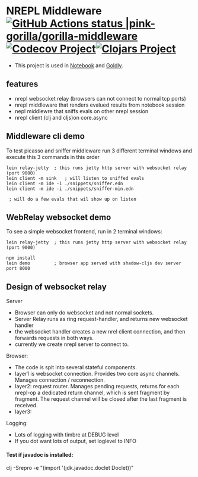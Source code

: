 # NREPL Middleware [![GitHub Actions status |pink-gorilla/gorilla-middleware](https://github.com/pink-gorilla/nrepl-middleware/workflows/CI/badge.svg)](https://github.com/pink-gorilla/nrepl-middleware/actions?workflow=CI)[![Codecov Project](https://codecov.io/gh/pink-gorilla/nrepl-middleware/branch/master/graph/badge.svg)](https://codecov.io/gh/pink-gorilla/nrepl-middleware)[![Clojars Project](https://img.shields.io/clojars/v/org.pinkgorilla/nrepl-middleware.svg)](https://clojars.org/org.pinkgorilla/nrepl-middleware)

- This project is used in [Notebook](https://github.com/pink-gorilla/gorilla-notebook) and [Goldly](https://github.com/pink-gorilla/goldly).

## features
- nrepl websocket relay (browsers can not connect to normal tcp ports)
- nrepl middleware that renders evalued results from notebook session
- nepl middlewre that sniffs evals on other nrepl session
- nrepl client (clj and cljs)on core.async

## Middleware cli demo

To test picasso and sniffer middleware run 3 different terminal windows
and execute this 3 commands in this order

```
lein relay-jetty  ; this runs jetty http server with websocket relay (port 9000)
lein client -m sink   ; will listen to sniffed evals
lein client -m ide -i ./snippets/sniffer.edn 
lein client -m ide -i ./snippets/sniffer-min.edn

 ; will do a few evals that wil show up on listen
```

## WebRelay websocket demo

To see a simple websocket frontend, run in 2 terminal windows:

```
lein relay-jetty  ; this runs jetty http server with websocket relay (port 9000)
```

```
npm install
lein demo         ; browser app served with shadow-cljs dev server port 8000
```



## Design of websocket relay

Server
- Browser can only do websocket and not normal sockets.
- Server Relay runs as ring request-handler, and returns new websocket handler
- the websocket handler creates a new nrel client connection, and then
  forwards requests in both ways.
- currently we create nrepl server to connect to.

Browser:
- The code is spit into several stateful components.
- layer1 is websocket connection. Provides two core async channels.
  Manages connection / reconnection.
- layer2: request router. Manages pending requests, returns for each nrepl-op
  a dedicated return channel, which is sent fragment by fragment. 
  The request channel will be closed after the last fragment is received. 
- layer3:    

Logging:
- Lots of logging with timbre at DEBUG level
- If you dot want lots of output, set loglevel to INFO


#### Test if javadoc is installed:
clj -Srepro -e "(import '(jdk.javadoc.doclet Doclet))"